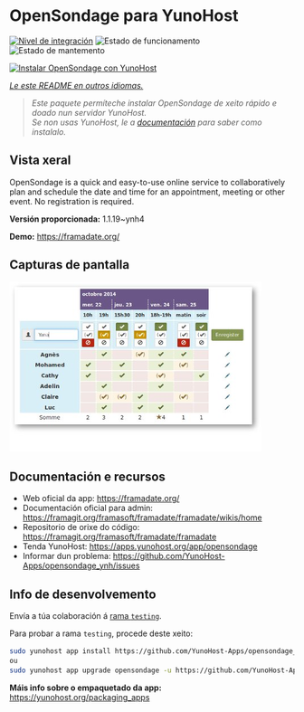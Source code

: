 <!--
NOTA: Este README foi creado automáticamente por <https://github.com/YunoHost/apps/tree/master/tools/readme_generator>
NON debe editarse manualmente.
-->

# OpenSondage para YunoHost

[![Nivel de integración](https://dash.yunohost.org/integration/opensondage.svg)](https://ci-apps.yunohost.org/ci/apps/opensondage/) ![Estado de funcionamento](https://ci-apps.yunohost.org/ci/badges/opensondage.status.svg) ![Estado de mantemento](https://ci-apps.yunohost.org/ci/badges/opensondage.maintain.svg)

[![Instalar OpenSondage con YunoHost](https://install-app.yunohost.org/install-with-yunohost.svg)](https://install-app.yunohost.org/?app=opensondage)

*[Le este README en outros idiomas.](./ALL_README.md)*

> *Este paquete permíteche instalar OpenSondage de xeito rápido e doado nun servidor YunoHost.*  
> *Se non usas YunoHost, le a [documentación](https://yunohost.org/install) para saber como instalalo.*

## Vista xeral

OpenSondage is a quick and easy-to-use online service to collaboratively plan and schedule the date and time for an appointment, meeting or other event. No registration is required.


**Versión proporcionada:** 1.1.19~ynh4

**Demo:** <https://framadate.org/>

## Capturas de pantalla

![Captura de pantalla de OpenSondage](./doc/screenshots/screenshots.jpg)

## Documentación e recursos

- Web oficial da app: <https://framadate.org/>
- Documentación oficial para admin: <https://framagit.org/framasoft/framadate/framadate/wikis/home>
- Repositorio de orixe do código: <https://framagit.org/framasoft/framadate/framadate>
- Tenda YunoHost: <https://apps.yunohost.org/app/opensondage>
- Informar dun problema: <https://github.com/YunoHost-Apps/opensondage_ynh/issues>

## Info de desenvolvemento

Envía a túa colaboración á [rama `testing`](https://github.com/YunoHost-Apps/opensondage_ynh/tree/testing).

Para probar a rama `testing`, procede deste xeito:

```bash
sudo yunohost app install https://github.com/YunoHost-Apps/opensondage_ynh/tree/testing --debug
ou
sudo yunohost app upgrade opensondage -u https://github.com/YunoHost-Apps/opensondage_ynh/tree/testing --debug
```

**Máis info sobre o empaquetado da app:** <https://yunohost.org/packaging_apps>
